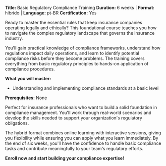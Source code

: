 **Title:** Basic Regulatory Compliance Training
**Duration:** 6 weeks | **Format:** híbrido | **Language:** pt-BR
**Certification:** Yes

Ready to master the essential rules that keep insurance companies operating legally and ethically? This foundational course teaches you how to navigate the complex regulatory landscape that governs the insurance industry.

You'll gain practical knowledge of compliance frameworks, understand how regulations impact daily operations, and learn to identify potential compliance risks before they become problems. The training covers everything from basic regulatory principles to hands-on application of compliance procedures.

**What you will master:**
- Understanding and implementing compliance standards at a basic level

**Prerequisites:**
None

Perfect for insurance professionals who want to build a solid foundation in compliance management. You'll work through real-world scenarios and develop the skills needed to support your organization's regulatory obligations.

The hybrid format combines online learning with interactive sessions, giving you flexibility while ensuring you can apply what you learn immediately. By the end of six weeks, you'll have the confidence to handle basic compliance tasks and contribute meaningfully to your team's regulatory efforts.

**Enroll now and start building your compliance expertise!**